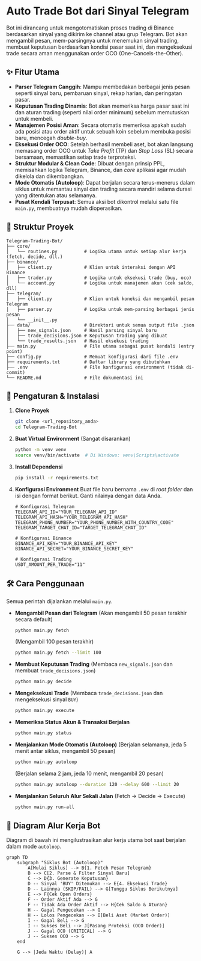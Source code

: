 # Auto Trade Bot dari Sinyal Telegram

Bot ini dirancang untuk mengotomatiskan proses trading di Binance berdasarkan sinyal yang dikirim ke channel atau grup Telegram. Bot akan mengambil pesan, mem-parsingnya untuk menemukan sinyal trading, membuat keputusan berdasarkan kondisi pasar saat ini, dan mengeksekusi trade secara aman menggunakan order OCO (One-Cancels-the-Other).

## ✨ Fitur Utama

-   **Parser Telegram Canggih**: Mampu membedakan berbagai jenis pesan seperti sinyal baru, pembaruan sinyal, rekap harian, dan peringatan pasar.
-   **Keputusan Trading Dinamis**: Bot akan memeriksa harga pasar saat ini dan aturan trading (seperti nilai order minimum) sebelum memutuskan untuk membeli.
-   **Manajemen Posisi Aman**: Secara otomatis memeriksa apakah sudah ada posisi atau order aktif untuk sebuah koin sebelum membuka posisi baru, mencegah *double-buy*.
-   **Eksekusi Order OCO**: Setelah berhasil membeli aset, bot akan langsung memasang order OCO untuk *Take Profit* (TP) dan *Stop Loss* (SL) secara bersamaan, memastikan setiap trade terproteksi.
-   **Struktur Modular & Clean Code**: Dibuat dengan prinsip PPL, memisahkan logika Telegram, Binance, dan *core* aplikasi agar mudah dikelola dan dikembangkan.
-   **Mode Otomatis (Autoloop)**: Dapat berjalan secara terus-menerus dalam siklus untuk memantau sinyal dan trading secara mandiri selama durasi yang ditentukan atau selamanya.
-   **Pusat Kendali Terpusat**: Semua aksi bot dikontrol melalui satu file `main.py`, membuatnya mudah dioperasikan.

## 📂 Struktur Proyek

```
Telegram-Trading-Bot/
├── core/
│   └── routines.py          # Logika utama untuk setiap alur kerja (fetch, decide, dll.)
├── binance/
│   ├── client.py            # Klien untuk interaksi dengan API Binance
│   ├── trader.py            # Logika untuk eksekusi trade (buy, oco)
│   └── account.py           # Logika untuk manajemen akun (cek saldo, dll)
├── telegram/
│   ├── client.py            # Klien untuk koneksi dan mengambil pesan Telegram
│   ├── parser.py            # Logika untuk mem-parsing berbagai jenis pesan
│   └── __init__.py
├── data/                    # Direktori untuk semua output file .json
│   ├── new_signals.json     # Hasil parsing sinyal baru
│   ├── trade_decisions.json # Keputusan trading yang dibuat
│   └── trade_results.json   # Hasil eksekusi trading
├── main.py                  # File utama sebagai pusat kendali (entry point)
├── config.py                # Memuat konfigurasi dari file .env
├── requirements.txt         # Daftar library yang dibutuhkan
├── .env                     # File konfigurasi environment (tidak di-commit)
└── README.md                # File dokumentasi ini
```

## 🚀 Pengaturan & Instalasi

1.  **Clone Proyek**
    ```bash
    git clone <url_repository_anda>
    cd Telegram-Trading-Bot
    ```

2.  **Buat Virtual Environment** (Sangat disarankan)
    ```bash
    python -m venv venv
    source venv/bin/activate  # Di Windows: venv\Scripts\activate
    ```

3.  **Install Dependensi**
    ```bash
    pip install -r requirements.txt
    ```

4.  **Konfigurasi Environment**
    Buat file baru bernama `.env` di *root folder* dan isi dengan format berikut. Ganti nilainya dengan data Anda.

    ```env
    # Konfigurasi Telegram
    TELEGRAM_API_ID="YOUR_TELEGRAM_API_ID"
    TELEGRAM_API_HASH="YOUR_TELEGRAM_API_HASH"
    TELEGRAM_PHONE_NUMBER="YOUR_PHONE_NUMBER_WITH_COUNTRY_CODE"
    TELEGRAM_TARGET_CHAT_ID="TARGET_TELEGRAM_CHAT_ID"

    # Konfigurasi Binance
    BINANCE_API_KEY="YOUR_BINANCE_API_KEY"
    BINANCE_API_SECRET="YOUR_BINANCE_SECRET_KEY"

    # Konfigurasi Trading
    USDT_AMOUNT_PER_TRADE="11"
    ```

## 🛠️ Cara Penggunaan

Semua perintah dijalankan melalui `main.py`.

-   **Mengambil Pesan dari Telegram**
    (Akan mengambil 50 pesan terakhir secara default)
    ```bash
    python main.py fetch
    ```
    (Mengambil 100 pesan terakhir)
    ```bash
    python main.py fetch --limit 100
    ```

-   **Membuat Keputusan Trading**
    (Membaca `new_signals.json` dan membuat `trade_decisions.json`)
    ```bash
    python main.py decide
    ```

-   **Mengeksekusi Trade**
    (Membaca `trade_decisions.json` dan mengeksekusi sinyal `BUY`)
    ```bash
    python main.py execute
    ```

-   **Memeriksa Status Akun & Transaksi Berjalan**
    ```bash
    python main.py status
    ```

-   **Menjalankan Mode Otomatis (Autoloop)**
    (Berjalan selamanya, jeda 5 menit antar siklus, mengambil 50 pesan)
    ```bash
    python main.py autoloop
    ```
    (Berjalan selama 2 jam, jeda 10 menit, mengambil 20 pesan)
    ```bash
    python main.py autoloop --duration 120 --delay 600 --limit 20
    ```

-   **Menjalankan Seluruh Alur Sekali Jalan**
    (Fetch -> Decide -> Execute)
    ```bash
    python main.py run-all
    ```

## 🌊 Diagram Alur Kerja Bot

Diagram di bawah ini mengilustrasikan alur kerja utama bot saat berjalan dalam mode `autoloop`.

```mermaid
graph TD
    subgraph "Siklus Bot (Autoloop)"
        A[Mulai Siklus] --> B{1. Fetch Pesan Telegram}
        B --> C[2. Parse & Filter Sinyal Baru]
        C --> D{3. Generate Keputusan}
        D -- Sinyal 'BUY' Ditemukan --> E{4. Eksekusi Trade}
        D -- Lainnya (SKIP/FAIL) --> G[Tunggu Siklus Berikutnya]
        E --> F{Cek Open Orders}
        F -- Order Aktif Ada --> G
        F -- Tidak Ada Order Aktif --> H{Cek Saldo & Aturan}
        H -- Gagal Pengecekan --> G
        H -- Lolos Pengecekan --> I[Beli Aset (Market Order)]
        I -- Gagal Beli --> G
        I -- Sukses Beli --> J[Pasang Proteksi (OCO Order)]
        J -- Gagal OCO (CRITICAL) --> G
        J -- Sukses OCO --> G
    end

    G --> |Jeda Waktu (Delay)| A
```